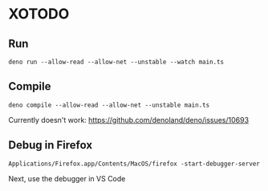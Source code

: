 # XOTODO

## Run
```
deno run --allow-read --allow-net --unstable --watch main.ts
```

## Compile
```
deno compile --allow-read --allow-net --unstable main.ts
```

Currently doesn't work: https://github.com/denoland/deno/issues/10693

## Debug in Firefox
``` 
Applications/Firefox.app/Contents/MacOS/firefox -start-debugger-server
```

Next, use the debugger in VS Code